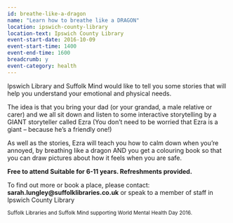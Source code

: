 ```yaml
---
id: breathe-like-a-dragon
name: "Learn how to breathe like a DRAGON"
location: ipswich-county-library
location-text: Ipswich County Library
event-start-date: 2016-10-09
event-start-time: 1400
event-end-time: 1600
breadcrumb: y
event-category: health
---
```


Ipswich Library and Suffolk Mind would like to tell you some stories that will help you understand your emotional and physical needs.

The idea is that you bring your dad (or your grandad, a male relative or carer) and we all sit down and listen to some interactive storytelling by a GIANT storyteller called Ezra (You don’t need to be worried that Ezra is a giant – because he’s a friendly one!)

As well as the stories, Ezra will teach you how to calm down when you’re annoyed, by breathing like a dragon AND you get a colouring book so that you can draw pictures about how it feels when you are safe.

**Free to attend Suitable for 6-11 years. Refreshments provided.**

<div class="{% include /c/generic-panel.html%}">

<p>To find out more or book a place, please contact: <strong>sarah.lungley@suffolklibraries.co.uk</strong> or speak to a member of staff in Ipswich County Library</p>

</div>

<p><small>Suffolk Libraries and Suffolk Mind supporting World Mental Health Day 2016.</small</p>
